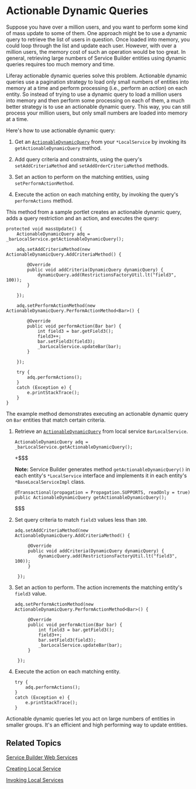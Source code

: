 # Actionable Dynamic Queries [](id=actionable-dynamic-queries)

Suppose you have over a million users, and you want to perform some kind of mass
update to some of them. One approach might be to use a dynamic query to retrieve
the list of users in question. Once loaded into memory, you could loop through
the list and update each user. However, with over a million users, the memory
cost of such an operation would be too great. In general, retrieving large
numbers of Service Builder entities using dynamic queries requires too much
memory and time. 

Liferay actionable dynamic queries solve this problem. Actionable dynamic
queries use a pagination strategy to load only small numbers of entities into
memory at a time and perform processing (i.e., perform an *action*) on each
entity. So instead of trying to use a dynamic query to load a million users into
memory and then perform some processing on each of them, a much better strategy
is to use an actionable dynamic query. This way, you can still process your
million users, but only small numbers are loaded into memory at a time. 

Here's how to use actionable dynamic query:

1.  Get an
    [`ActionableDynamicQuery`](@platform-ref@/7.1-latest/javadocs/portal-kernel/com/liferay/portal/kernel/dao/orm/ActionableDynamicQuery.html)
    from your `*LocalService` by invoking its `getActionableDynamicQuery` 
    method. 

2.  Add query criteria and constraints, using the query's `setAddCriteriaMethod`
    and `setAddOrderCriteriaMethod` methods. 

3.  Set an action to perform on the matching entities, using 
    `setPerformActionMethod`. 

4.  Execute the action on each matching entity, by invoking the query's 
    `performActions` method. 

This method from a sample portlet creates an actionable dynamic query, adds a
query restriction and an action, and executes the query:

	protected void massUpdate() {
		ActionableDynamicQuery adq = _barLocalService.getActionableDynamicQuery();
		
		adq.setAddCriteriaMethod(new ActionableDynamicQuery.AddCriteriaMethod() {
			
			@Override
			public void addCriteria(DynamicQuery dynamicQuery) {
				dynamicQuery.add(RestrictionsFactoryUtil.lt("field3", 100));
			}
			
		});
		
		adq.setPerformActionMethod(new ActionableDynamicQuery.PerformActionMethod<Bar>() {
			
			@Override
			public void performAction(Bar bar) {
				int field3 = bar.getField3();
				field3++;
				bar.setField3(field3);
				_barLocalService.updateBar(bar);
			}
			
		});
		
		try {
			adq.performActions();
		}
		catch (Exception e) {
			e.printStackTrace();
		}
	}
 
The example method demonstrates executing an actionable dynamic query on `Bar`
entities that match certain criteria. 

1.  Retrieve an 
    [`ActionableDynamicQuery`](@platform-ref@/7.1-latest/javadocs/portal-kernel/com/liferay/portal/kernel/dao/orm/ActionableDynamicQuery.html)
    from local service `BarLocalService`.

        ActionableDynamicQuery adq = _barLocalService.getActionableDynamicQuery();

    +$$$
 
    **Note:** Service Builder generates method `getActionableDynamicQuery()` in 
    each entity's `*LocalService` interface and implements it in each entity's
    `*BaseLocalServiceImpl` class. 

        @Transactional(propagation = Propagation.SUPPORTS, readOnly = true)
        public ActionableDynamicQuery getActionableDynamicQuery();

    $$$

2.  Set query criteria to match `field3` values less than `100`.

        adq.setAddCriteriaMethod(new ActionableDynamicQuery.AddCriteriaMethod() {

             @Override
             public void addCriteria(DynamicQuery dynamicQuery) {
                 dynamicQuery.add(RestrictionsFactoryUtil.lt("field3", 100));
             }

         });

3.  Set an action to perform. The action increments the matching entity's 
    `field3` value. 

        adq.setPerformActionMethod(new ActionableDynamicQuery.PerformActionMethod<Bar>() {

             @Override
             public void performAction(Bar bar) {
                 int field3 = bar.getField3();
                 field3++;
                 bar.setField3(field3);
                 _barLocalService.updateBar(bar);
             }

         });

4.  Execute the action on each matching entity. 

        try {
            adq.performActions();
        }
        catch (Exception e) {
            e.printStackTrace();
        }

Actionable dynamic queries let you act on large numbers of entities in smaller
groups. It's an efficient and high performing way to update entities. 

## Related Topics [](id=related-topics)

[Service Builder Web Services](/develop/tutorials/-/knowledge_base/7-1/service-builder-web-services)

[Creating Local Service](/develop/tutorials/-/knowledge_base/7-1/creating-local-services)

[Invoking Local Services](/develop/tutorials/-/knowledge_base/7-1/invoking-local-services)
